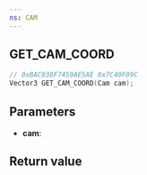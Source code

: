 ```yaml
---
ns: CAM
---
```

## GET_CAM_COORD

```c
// 0xBAC038F7459AE5AE 0x7C40F09C
Vector3 GET_CAM_COORD(Cam cam);
```


## Parameters
* **cam**: 

## Return value
